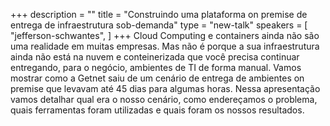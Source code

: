 +++
description = ""
title = "Construindo uma plataforma on premise de entrega de infraestrutura sob-demanda"
type = "new-talk"
speakers = [
        "jefferson-schwantes",
]
+++
Cloud Computing e containers ainda não são uma realidade em muitas empresas. Mas não é porque a sua infraestrutura ainda não está na nuvem e conteinerizada que você precisa continuar entregando, para o negócio, ambientes de TI de forma manual. Vamos mostrar como a Getnet saiu de um cenário de entrega de ambientes on premise que levavam até 45 dias para algumas horas. Nessa apresentação vamos detalhar qual era o nosso cenário, como endereçamos o problema, quais ferramentas foram utilizadas e quais foram os nossos resultados.